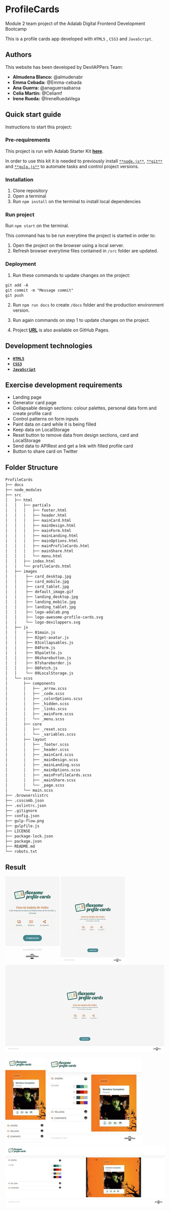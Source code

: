 # **ProfileCards**

Module 2 team project of the Adalab Digital Frontend Development Bootcamp

This is a profile cards app developed with `HTML5` , `CSS3` and `JavaScript`.

## **Authors**

This website has been developed by DevilAPPers Team:

- **Almudena Blanco:** @almudenabr
- **Emma Cebada:** @Emma-cebada
- **Ana Guerra:** @anaguerraabaroa
- **Celia Martín:** @Celiamf
- **Irene Rueda:** @IreneRuedaVega

## **Quick start guide**

Instructions to start this project:

### **Pre-requirements**

This project is run with Adalab Starter Kit [**here**](https://github.com/Adalab/adalab-web-starter-kit).

In order to use this kit it is needed to previously install [`**node.js**`](https://nodejs.org/es/), [`**git**`](https://git-scm.com/) and [`**gulp.js**`](https://gulpjs.com/) to automate tasks and control project versions.

### **Installation**

1. Clone repository
2. Open a terminal
3. Run `npm install` on the terminal to install local dependencies

### **Run project**

Run `npm start` on the terminal.

This command has to be run everytime the project is started in order to:

1. Open the project on the browser using a local server.
2. Refresh browser everytime files contained in `/src` folder are updated.

### **Deployment**

1. Run these commands to update changes on the project:

```
git add -A
git commit -m "Message commit"
git push
```

2. Run `npm run docs` to create `/docs` folder and the production environment version.

3. Run again commands on step 1 to update changes on the project.

4. Project **[URL](https://anaguerraabaroa.github.io/ProfileCards/)** is also available on GitHub Pages.

## **Development technologies**

- [**`HTML5`**](https://html.spec.whatwg.org/)
- [**`CSS3`**](https://www.w3.org/Style/CSS/)
- [**`JavaScript`**](https://www.ecma-international.org/ecma-262/)

## **Exercise development requirements**

- Landing page
- Generator card page
- Collapsable design sections: colour palettes, personal data form and create profile card
- Control patterns on form inputs
- Paint data on card while it is being filled
- Keep data on LocalStorage
- Reset button to remove data from design sections, card and LocalStorage
- Send data to APIRest and get a link with filled profile card
- Button to share card on Twitter

## **Folder Structure**

```
ProfileCards
├── docs
├── node_modules
├── src
│   ├── html
│   │   ├── partials
│   │   │   ├── footer.html
│   │   │   ├── header.html
│   │   │   ├── mainCard.html
│   │   │   ├── mainDesign.html
│   │   │   ├── mainForm.html
│   │   │   ├── mainLanding.html
│   │   │   ├── mainOptions.html
│   │   │   ├── mainProfileCards.html
│   │   │   ├── mainShare.html
│   │   │   └── menu.html
│   │   ├── index.html
│   │   └── profileCards.html
│   ├── images
│   │    ├── card_desktop.jpg
│   │    ├── card_mobile.jpg
│   │    ├── card_tablet.jpg
│   │    ├── default_image.gif
│   │    ├── landing_desktop.jpg
│   │    ├── landing_mobile.jpg
│   │    ├── landing_tablet.jpg
│   │    ├── logo-adalab.png
│   │    ├── logo-awesome-profile-cards.svg
│   │    └── logo-devilappers.svg
│   ├── js
│   │    ├── 01main.js
│   │    ├── 02get-avatar.js
│   │    ├── 03collapsables.js
│   │    ├── 04Form.js
│   │    ├── 05palette.js
│   │    ├── 06sharebutton.js
│   │    ├── 07shareborder.js
│   │    ├── 08Fetch.js
│   │    └── 09LocalStorage.js
│   └── scss
│       ├── components
│       │   ├── _arrow.scss
│       │   ├── _code.scss
│       │   ├── _colorOptions.scss
│       │   ├── _hidden.scss
│       │   ├── _links.scss
│       │   ├── _mainForm.scss
│       │   └── _menu.scss
│       ├── core
│       │   ├── _reset.scss
│       │   └── _variables.scss
│       ├── layout
│       │   ├── _footer.scss
│       │   ├── _header.scss
│       │   ├── _mainCard.scss
│       │   ├── _mainDesign.scss
│       │   ├── _mainLanding.scss
│       │   ├── _mainOptions.scss
│       │   ├── _mainProfileCards.scss
│       │   ├── _mainShare.scss
│       │   └── _page.scss
│       └── main.scss
├── .browserslistrc
├── .csscomb.json
├── .eslintrc.json
├── .gitignore
├── config.json
├── gulp-flow.png
├── gulpfile.js
├── LICENSE
├── package-lock.json
├── package.json
├── README.md
└── robots.txt
```

## **Result**

![Landing Mobile](./src/images/landing_mobile.jpg) ![Landing Tablet](./src/images/landing_tablet.jpg) ![Landing Tablet](./src/images/landing_desktop.jpg)

![Landing Mobile](./src/images/card_mobile.jpg) ![Landing Tablet](./src/images/card_tablet.jpg) ![Landing Tablet](./src/images/card_desktop.jpg)
